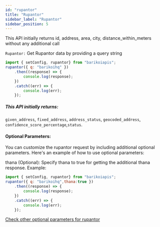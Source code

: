 ```yaml
---
id: "rupantor"
title: "Rupantor"
sidebar_label: "Rupantor"
sidebar_position: 5
---
```


<head>
  <title>Barikoi Documentation</title>
</head>

This API initially returns id, address, area, city, distance_within_meters without any additional call

```Rupantor:``` Get Rupantor data by providing a query string

```js
import { setConfig, rupantor} from "barikoiapis";
rupantor({ q: "barikoihq" })
    .then((response) => {
        console.log(response);
    })
    .catch((err) => {
        console.log(err);
    });
```

<h5>This API initially returns:</h5> 

```given_address```, ```fixed_address```,  ```address_status```, ```geocoded_address```, ```confidence_score_percentage```,```status```.

<h4>Optional Parameters:</h4>
You can customize the rupantor request by including additional optional parameters. Here's an example of how to use optional parameters:

thana (Optional): Specify thana to true for getting the additional thana response. Example:

```js
import { setConfig, rupantor} from "barikoiapis";
rupantor({ q: "barikoihq",thana:true })
    .then((response) => {
        console.log(response);
    })
    .catch((err) => {
        console.log(err);
    });
```

<a href="https://docs.barikoi.com/api#tag/v2.0/operation/rupantor_geocoder_v2">Check other optional parameters for rupantor</a>